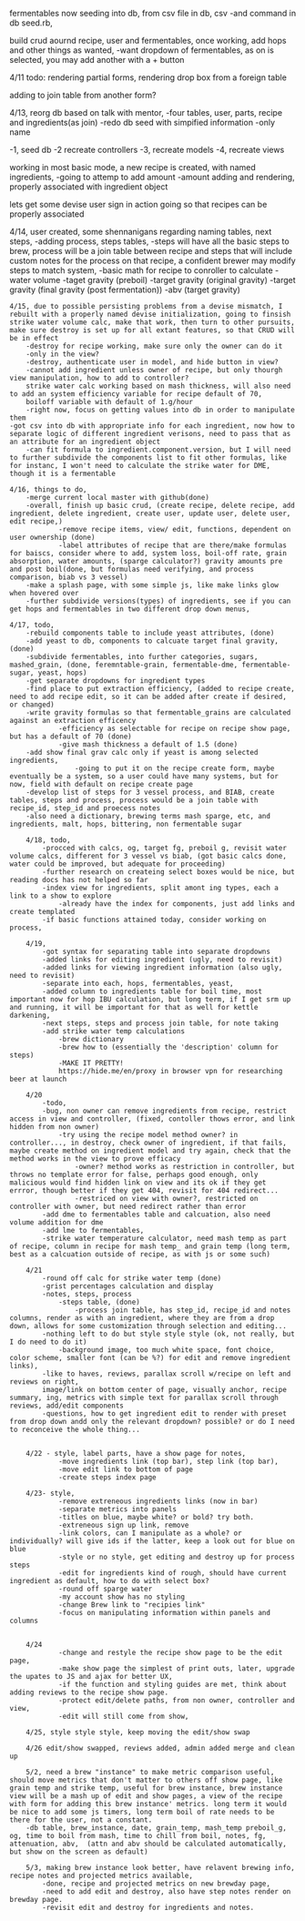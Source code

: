 fermentables now seeding into db, from csv file in db, csv
	-and command in db seed.rb, 

build crud aournd recipe, user and fermentables, once working, add hops and other things as wanted, 
	-want dropdown of fermentables, as on is selected, you may add another with a + button

4/11
todo:
rendering partial forms, 
rendering drop box from a foreign table

adding to join table from another form?


4/13, reorg db based on talk with mentor, 
	-four tables, user, parts, recipe and ingredients(as join)
	-redo db seed with simpified information
		-only name

-1, seed db
-2 recreate controllers
-3, recreate models
-4, recreate views

working in most basic mode, a new recipe is created, with named ingredients, 
-going to attemp to add amount
-amount adding and rendering, properly associated with ingredient object

lets get some devise user sign in action going so that recipes can be properly associated 

4/14, user created, some shennanigans regarding naming tables, next steps, 
-adding process, steps tables, 
		-steps will have all the basic steps to brew, process will be a join table between recipe and steps that will include custom notes for the process on that recipe, a confident brewer may modify steps to match system, 
-basic math for recipe to conroller to calculate
	-water volume
	-taget gravity (preboil)
	-target gravity (original gravity)
	-target gravity (final gravity (post fermentation))
	-abv (target gravity)

	4/15, due to possible persisting problems from a devise mismatch, I rebuilt with a properly named devise initialization, going to finsish strike water volume calc, make that work, then turn to other pursuits, 
	make sure destroy is set up for all extant features, so that CRUD will be in effect
		-destroy for recipe working, make sure only the owner can do it
		-only in the view?
		-destroy, authenticate user in model, and hide button in view?
		-cannot add ingredient unless owner of recipe, but only thourgh view manipulation, how to add to controller?
		strike water calc working based on mash thickness, will also need to add an system efficiency variable for recipe default of 70, 
		boiloff variable with default of 1.g/hour
		-right now, focus on getting values into db in order to manipulate them
	-got csv into db with appropriate info for each ingredient, now how to separate logic of different ingredient verisons, need to pass that as an attribute for an ingredient object
		-can fit formula to ingredient.component.version, but I will need to further subdivide the components list to fit other formulas, like for instanc, I won't need to calculate the strike water for DME, though it is a fermentable
		
	4/16, things to do, 
		-merge current local master with github(done)
		-overall, finish up basic crud, (create recipe, delete recipe, add ingredient, delete ingredient, create user, update user, delete user, edit recipe,)
				-remove recipe items, view/ edit, functions, dependent on user ownership (done)
				-label attributes of recipe that are there/make formulas for baiscs, consider where to add, system loss, boil-off rate, grain absorption, water amounts, (sparge calculator?) gravity amounts pre and post boil(done, but formulas need verifying, and process comparison, biab vs 3 vessel)
		-make a splash page, with some simple js, like make links glow when hovered over
		-further subdivide versions(types) of ingredients, see if you can get hops and fermentables in two different drop down menus, 

	4/17, todo, 
		-rebuild components table to include yeast attributes, (done)
		-add yeast to db, components to calcuate target final gravity, (done) 
		-subdivide fermentables, into further categories, sugars, mashed_grain, (done, feremntable-grain, fermentable-dme, fermentable-sugar, yeast, hops)
		-get separate dropdowns for ingredient types
		-find place to put extraction efficiency, (added to recipe create, need to add recipe edit, so it can be added after create if desired, or changed) 
		-write gravity formulas so that fermentable_grains are calculated against an extraction efficency
				-efficiency as selectable for recipe on recipe show page, but has a default of 70 (done)
				-give mash thickness a default of 1.5 (done)
		-add show final grav calc only if yeast is among selected ingredients, 
					-going to put it on the recipe create form, maybe eventually be a system, so a user could have many systems, but for now, field with default on recipe create page
		-develop list of steps for 3 vessel process, and BIAB, create tables, steps and process, process would be a join table with recipe_id, step_id and proecess notes
		-also need a dictionary, brewing terms mash sparge, etc, and ingredients, malt, hops, bittering, non fermentable sugar

		4/18, todo, 
			-procced with calcs, og, target fg, preboil g, revisit water volume calcs, different for 3 vessel vs biab, (got basic calcs done, water could be improved, but adequate for proceeding)
			-further research on createing select boxes would be nice, but reading docs has not helped so far
			-index view for ingredients, split amont ing types, each a link to a show to explore
				-already have the index for components, just add links and create templated
			-if basic functions attained today, consider working on process, 

		4/19, 
			-got syntax for separating table into separate dropdowns
			-added links for editing ingredient (ugly, need to revisit)
			-added links for viewing ingredient information (also ugly, need to revisit)
			-separate into each, hops, fermentables, yeast, 
			-added column to ingredients table for boil time, most important now for hop IBU calculation, but long term, if I get srm up and running, it will be important for that as well for kettle darkening, 
			-next steps, steps and process join table, for note taking
			-add strike water temp calculations
				-brew dictionary
				-brew how to (essentially the 'description' column for steps)
				-MAKE IT PRETTY!
				https://hide.me/en/proxy in browser vpn for researching beer at launch

		4/20
			-todo,  
			-bug, non owner can remove ingredients from recipe, restrict access in view and controller, (fixed, contoller thows error, and link hidden from non owner)
				-try using the recipe model method owner? in controller..., in destroy, check owner of ingredient, if that fails, maybe create method on ingredient model and try again, check that the method works in the view to prove efficacy
					-owner? method works as restriction in controller, but throws no template error for false, perhaps good enough, only malicious would find hidden link on view and its ok if they get errror, though better if they get 404, revisit for 404 redirect...
					-restriced on view with owner?, restricted on controller with owner, but need redirect rather than error
			-add dme to fermentables table and calcuation, also need volume addition for dme
			-add lme to fermentables, 
			-strike water temperature calculator, need mash temp as part of recipe, column in recipe for mash temp_ and grain temp (long term, best as a calcuation outside of recipe, as with js or some such)

		4/21
			-round off calc for strike water temp (done)
			-grist percentages calculation and display
			-notes, steps, process
				-steps table, (done)
					-process join table, has step_id, recipe_id and notes columns, render as with an ingredient, where they are from a drop down, allows for some customization through selection and editing...
			-nothing left to do but style style style (ok, not really, but I do need to do it)
				-background image, too much white space, font choice, color scheme, smaller font (can be %?) for edit and remove ingredient links),
			-like to haves, reviews, parallax scroll w/recipe on left and reviews on right,
			image/link on bottom center of page, visually anchor, recipe summary, ing, metrics with simple text for parallax scroll through reviews, add/edit components
			-questions, how to get ingredient edit to render with preset from drop down andd only the relevant dropdown? possible? or do I need to reconceive the whole thing...
			 

		4/22 - style, label parts, have a show page for notes,
				-move ingredients link (top bar), step link (top bar),
				-move edit link to bottom of page
				-create steps index page

		4/23- style, 
				-remove extreneous ingredients links (now in bar)
				-separate metrics into panels
				-titles on blue, maybe white? or bold? try both.
				-extreneous sign up link, remove
				-link colors, can I manipulate as a whole? or individually? will give ids if the latter, keep a look out for blue on blue
				-style or no style, get editing and destroy up for process steps
				-edit for ingredients kind of rough, should have current ingredient as default, how to do with select box?
				-round off sparge water
				-my account show has no styling
				-change Brew link to "recipies link"
				-focus on manipulating information within panels and columns


		4/24
				-change and restyle the recipe show page to be the edit page, 
				-make show page the simplest of print outs, later, upgrade the upates to JS and ajax for better UX, 
				-if the function and styling guides are met, think about adding reviews to the recipe show page.
				-protect edit/delete paths, from non owner, controller and view, 
				-edit will still come from show, 

		4/25, style style style, keep moving the edit/show swap

		4/26 edit/show swapped, reviews added, admin added merge and clean up
		
		5/2, need a brew "instance" to make metric comparison useful, should move metrics that don't matter to others off show page, like grain temp and strike temp, useful for brew instance, brew instance view will be a mash up of edit and show pages, a view of the recipe with form for adding this brew instance' metrics. long term it would be nice to add some js timers, long term boil of rate needs to be there for the user, not a constant.
		-db table, brew_instance, date, grain_temp, mash_temp preboil_g, og, time to boil from mash, time to chill from boil, notes, fg, attenuation, abv,  (attn and abv should be calculated automatically, but show on the screen as default)

		5/3, making brew instance look better, have relavent brewing info, recipe notes and projected metrics available, 
			-done, recipe and projected metrics on new brewday page, 
			-need to add edit and destroy, also have step notes render on brewday page.
			-revisit edit and destroy for ingredients and notes.



	
